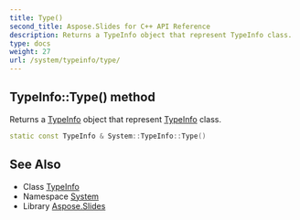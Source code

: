 ```yaml
---
title: Type()
second_title: Aspose.Slides for C++ API Reference
description: Returns a TypeInfo object that represent TypeInfo class.
type: docs
weight: 27
url: /system/typeinfo/type/
---
```

## TypeInfo::Type() method


Returns a [TypeInfo](../) object that represent [TypeInfo](../) class.

```cpp
static const TypeInfo & System::TypeInfo::Type()
```

## See Also

* Class [TypeInfo](../)
* Namespace [System](../../)
* Library [Aspose.Slides](../../../)